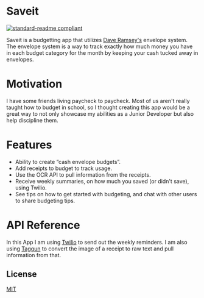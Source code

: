 # Saveit
[![standard-readme compliant](https://img.shields.io/badge/readme%20style-standard-brightgreen.svg?style=flat-square)](https://github.com/BrianCambron/CCS-Final-Project)

Saveit is a budgetting app that utilizes [Dave Ramsey's](https://www.daveramsey.com/blog/envelope-system-explained) envelope system. The envelope system is a way to track exactly how much money you have in each budget category for the month by keeping your cash tucked away in envelopes.
# Motivation
I have some friends living paycheck to paycheck. Most of us aren't really taught how to budget in school, so I thought creating this app would be a great way to not only showcase my abilities as a Junior Developer but also help discipline them.
# Features
- Ability to create “cash envelope budgets”. 
- Add receipts to budget to track usage. 
- Use the OCR API to pull information from the receipts. 
- Receive weekly summaries, on how much you saved (or didn't save), using Twilio. 
- See tips on how to get started with budgeting, and chat with other users to share budgeting tips.
# API Reference
In this App I am using [Twilio](https://www.twilio.com/docs) to send out the weekly reminders. I am also using [Taggun](https://www.taggun.io/) to convert the image of a receipt to raw text and pull information from that.
## License
[MIT](https://choosealicense.com/licenses/mit/)
